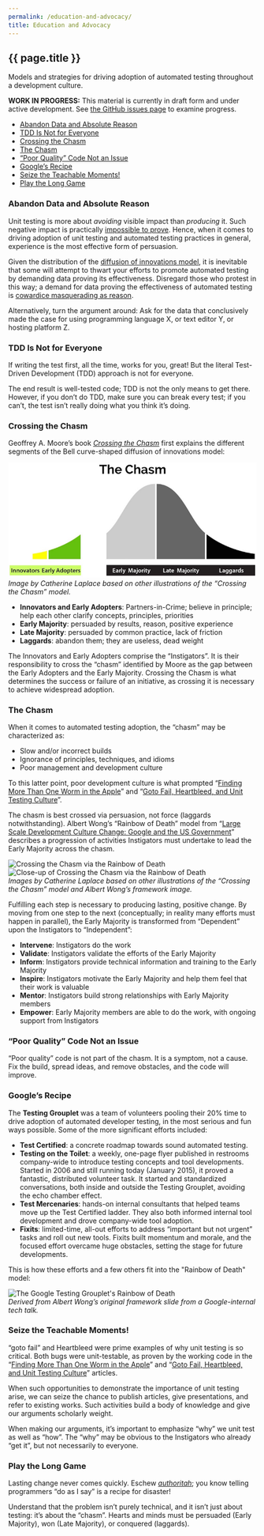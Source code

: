 ```yaml
---
permalink: /education-and-advocacy/
title: Education and Advocacy
---
```

## {{ page.title }}

Models and strategies for driving adoption of automated testing throughout a
development culture.

**WORK IN PROGRESS:** This material is currently in draft form and under
active development. See [the GitHub issues
page](https://github.com/18F/automated-testing-playbook/issues) to examine
progress.

- [Abandon Data and Absolute Reason](#abandon-data)
- [TDD Is Not for Everyone](#tdd-is-not-for-everyone)
- [Crossing the Chasm](#crossing-the-chasm)
- [The Chasm](#the-chasm)
- [“Poor Quality” Code Not an Issue](#poor-quality-not-an-issue)
- [Google’s Recipe](#googles-recipe)
- [Seize the Teachable Moments!](#seize-the-moment)
- [Play the Long Game](#play-the-long-game)

### <a name="abandon-data"></a>Abandon Data and Absolute Reason

Unit testing is more about _avoiding_ visible impact than _producing_ it. Such
negative impact is practically [impossible to
prove](http://mike-bland.com/2012/07/10/test-mercenaries.html#mercs-proving-negatives).
Hence, when it comes to driving adoption of unit testing and automated testing
practices in general, experience is the most effective form of persuasion.

Given the distribution of the [diffusion of innovations
model](http://en.wikipedia.org/wiki/Diffusion_of_innovations), it is
inevitable that some will attempt to thwart your efforts to promote automated
testing by demanding data proving its effectiveness. Disregard those who
protest in this way; a demand for data proving the effectiveness of automated
testing is [cowardice masquerading as
reason](http://martinfowler.com/articles/testing-culture.html#change-stand).

Alternatively, turn the argument around: Ask for the data that conclusively
made the case for using programming language X, or text editor Y, or hosting
platform Z.

### <a name="tdd-is-not-for-everyone"></a>TDD Is Not for Everyone

If writing the test first, all the time, works for you, great! But the literal
Test-Driven Development (TDD) approach is not for everyone.

The end result is well-tested code; TDD is not the only means to get there.
However, if you don’t do TDD, make sure you can break every test; if you
can’t, the test isn’t really doing what you think it’s doing.

### <a name="crossing-the-chasm"></a>Crossing the Chasm

Geoffrey A. Moore’s book *[Crossing the
Chasm](http://en.wikipedia.org/wiki/Crossing_the_Chasm)* first explains the
different
segments of the Bell curve-shaped diffusion of innovations model:

![Diffusion of Innovations and the Chasm](../assets/images/the-chasm.jpg)<br/>
_Image by Catherine Laplace based on other illustrations of the “Crossing the
Chasm” model._

- **Innovators and Early Adopters**: Partners-in-Crime; believe in principle;
  help each other clarify concepts, principles, priorities
- **Early Majority**: persuaded by results, reason, positive experience
- **Late Majority**: persuaded by common practice, lack of friction
- **Laggards**: abandon them; they are useless, dead weight

The Innovators and Early Adopters comprise the “Instigators”. It is their
responsibility to cross the “chasm” identified by Moore as the gap between the
Early Adopters and the Early Majority. Crossing the Chasm is what determines
the success or failure of an initiative, as crossing it is necessary to
achieve widespread adoption.

### <a name="the-chasm"></a>The Chasm

When it comes to automated testing adoption, the “chasm” may be characterized
as:

- Slow and/or incorrect builds
- Ignorance of principles, techniques, and idioms
- Poor management and development culture

To this latter point, poor development culture is what prompted “[Finding More
Than One Worm in the Apple](http://queue.acm.org/detail.cfm?id=2620662)” and
“[Goto Fail, Heartbleed, and Unit Testing
Culture](http://martinfowler.com/articles/testing-culture.html)”.

The chasm is best crossed via persuasion, not force (laggards
notwithstanding). Albert Wong’s “Rainbow of Death” model from “[Large Scale
Development Culture Change: Google and the US
Government](https://18f.gsa.gov/2014/12/11/large-scale-development-culture-change/)”
describes a progression of activities Instigators must undertake to lead the
Early Majority across the chasm.

![Crossing the Chasm via the Rainbow of
Death](../assets/images/crossing-the-chasm-rainbow-of-death.jpg)<br/>
![Close-up of Crossing the Chasm via the Rainbow of
Death](../assets/images/rainbow-of-death.jpg)<br/>
_Images by Catherine Laplace based on other illustrations of the “Crossing the
Chasm” model and Albert Wong’s framework image._

Fulfilling each step is necessary to producing lasting, positive change. By
moving from one step to the next (conceptually; in reality many efforts must
happen in parallel), the Early Majority is transformed from “Dependent” upon
the Instigators to “Independent”:

- **Intervene**: Instigators do the work
- **Validate**: Instigators validate the efforts of the Early Majority
- **Inform**: Instigators provide technical information and training to the
  Early Majority
- **Inspire**: Instigators motivate the Early Majority and help them feel that
  their work is valuable
- **Mentor**: Instigators build strong relationships with Early Majority
  members
- **Empower**: Early Majority members are able to do the work, with ongoing
  support from Instigators

### <a name="poor-quality-not-an-issue"></a>“Poor Quality” Code Not an Issue

“Poor quality” code is not part of the chasm. It is a symptom, not a cause.
Fix the build, spread ideas, and remove obstacles, and the code will improve.

### <a name="googles-recipe"></a>Google’s Recipe

The **Testing Grouplet** was a team of volunteers pooling their 20% time to
drive adoption of automated developer testing, in the most serious and fun
ways possible. Some of the more significant efforts included:

- **Test Certified**: a concrete roadmap towards sound automated testing.
- **Testing on the Toilet**: a weekly, one-page flyer published in restrooms
  company-wide to introduce testing concepts and tool developments. Started in
  2006 and still running today (January 2015), it proved a fantastic,
  distributed volunteer task. It started and standardized conversations, both
  inside and outside the Testing Grouplet, avoiding the echo chamber effect.
- **Test Mercenaries**: hands-on internal consultants that helped teams move
  up the Test Certified ladder. They also both informed internal tool
  development and drove company-wide tool adoption.
- **Fixits**: limited-time, all-out efforts to address “important but not
  urgent” tasks and roll out new tools. Fixits built momentum and morale, and
  the focused effort overcame huge obstacles, setting the stage for future
  developments.

This is how these efforts and a few others fit into the "Rainbow of Death"
model:

![The Google Testing Grouplet's Rainbow of
Death](../assets/images/testing-grouplet-rainbow-of-death.jpg)<br/>
_Derived from Albert Wong’s original framework slide from a Google-internal
tech talk._

### <a name="seize-the-moment"></a>Seize the Teachable Moments!

“goto fail” and Heartbleed were prime examples of why unit testing is so
critical. Both bugs were unit-testable, as proven by the working code in the
“[Finding More Than One Worm in the
Apple](http://queue.acm.org/detail.cfm?id=2620662)” and “[Goto Fail,
Heartbleed, and Unit Testing
Culture](http://martinfowler.com/articles/testing-culture.html)” articles.

When such opportunities to demonstrate the importance of unit testing arise,
we can seize the chance to publish articles, give presentations, and refer to
existing works. Such activities build a body of knowledge and give our
arguments scholarly weight.

When making our arguments, it’s important to emphasize “why” we unit test as
well as “how”. The “why” may be obvious to the Instigators who already “get
it”, but not necessarily to everyone.

### <a name="play-the-long-game"></a>Play the Long Game

Lasting change never comes quickly. Eschew
_[authoritah](http://shop.southparkstudios.com/SOUTH-PARK-CARTMAN-POSTER-You-will/A/B00302A3OI.htm)_;
you know telling programmers “do as I say” is a recipe for disaster!

Understand that the problem isn’t purely technical, and it isn’t just about
testing: it’s about the “chasm”. Hearts and minds must be persuaded (Early
Majority), won (Late Majority), or conquered (laggards).
